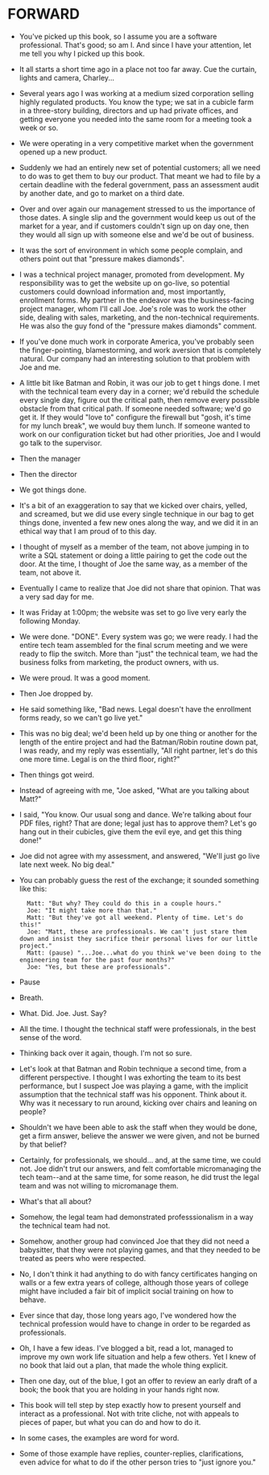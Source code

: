 # FORWARD
* You've picked up this book, so I assume you are a software professional. That's good; so am I. And since I have your attention, let me tell you why I picked up this book.
* It all starts a short time ago in a place not too far away. Cue the curtain, lights and camera, Charley...
* Several years ago I was working at a medium sized corporation selling highly regulated products. You know the type; we sat in a cubicle farm in a three-story building, directors and up had private offices, and getting everyone you needed into the same room for a meeting took a week or so.
* We were operating in a very competitive market when the government opened up a new product.
* Suddenly we had an entirely new set of potential customers; all we need to do was to get them to buy our product. That meant we had to file by a certain deadline with the federal government, pass an assessment audit by another date, and go to market on a third date.
* Over and over again our management stressed to us the importance of those dates. A single slip and the government would keep us out of the market for a year, and if customers couldn't sign up on day one, then they would all sign up with someone else and we'd be out of business.
* It was the sort of environment in which some people complain, and others point out that "pressure makes diamonds".
* I was a technical project manager, promoted from development. My responsibility was to get the website up on go-live, so potential customers could download information and, most importantly, enrollment forms. My partner in the endeavor was the business-facing project manager, whom I'll call Joe. Joe's role was to work the other side, dealing with sales, marketing, and the non-technical requirements. He was also the guy fond of the "pressure makes diamonds" comment.
* If you've done much work in corporate America, you've probably seen the finger-pointing, blamestorming, and work aversion that is completely natural. Our company had an interesting solution to that problem with Joe and me.
* A little bit like Batman and Robin, it was our job to get t hings done. I met with the technical team every day in a corner; we'd rebuild the schedule every single day, figure out the critical path, then remove every possible obstacle from that critical path. If someone needed software; we'd go get it. If they would "love to" configure the firewall but "gosh, it's time for my lunch break", we would buy them lunch. If someone wanted to work on our configuration ticket but had other priorities, Joe and I would go talk to the supervisor.
* Then the manager
* Then the director
* We got things done.
* It's a bit of an exaggeration to say that we kicked over chairs, yelled, and screamed, but we did use every single technique in our bag to get things done, invented a few new ones along the way, and we did it in an ethical way that I am proud of to this day.
* I thought of myself as a member of the team, not above jumping in to write a SQL statement or doing a little pairing to get the code out the door. At the time, I thought of Joe the same way, as a member of the team, not above it.
* Eventually I came to realize that Joe did not share that opinion. That was a very sad day for me.
* It was Friday at 1:00pm; the website was set to go live very early the following Monday.
* We were done. "DONE". Every system was go; we were ready. I had the entire tech team assembled for the final scrum meeting and we were ready to flip the switch. More than "just" the technical team, we had the business folks from marketing, the product owners, with us.
* We were proud. It was a good moment.
* Then Joe dropped by.
* He said something like, "Bad news. Legal doesn't have the enrollment forms ready, so we can't go live yet."
* This was no big deal; we'd been held up by one thing or another for the length of the entire project and had the Batman/Robin routine down pat, I was ready, and my reply was essentially, "All right partner, let's do this one more time. Legal is on the third floor, right?"
* Then things got weird.
* Instead of agreeing with me, "Joe asked, "What are you talking about Matt?"
* I said, "You know. Our usual song and dance. We're talking about four PDF files, right? That are done; legal just has to approve them? Let's go hang out in their cubicles, give them the evil eye, and get this thing done!"
* Joe did not agree with my assessment, and answered, "We'll just go live late next week. No big deal."
* You can probably guess the rest of the exchange; it sounded something like this:

        Matt: "But why? They could do this in a couple hours."
        Joe: "It might take more than that."
        Matt: "But they've got all weekend. Plenty of time. Let's do this!"
        Joe: "Matt, these are professionals. We can't just stare them down and insist they sacrifice their personal lives for our little project."
        Matt: (pause) "...Joe...what do you think we've been doing to the engineering team for the past four months?"
        Joe: "Yes, but these are professionals".

* Pause
* Breath.
* What. Did. Joe. Just. Say?
* All the time. I thought the technical staff were professionals, in the best sense of the word.
* Thinking back over it again, though. I'm not so sure.
* Let's look at that Batman and Robin technique a second time, from a different perspective. I thought I was exhorting the team to its best performance, but I suspect Joe was playing a game, with the implicit assumption that the technical staff was his opponent. Think about it. Why was it necessary to run around, kicking over chairs and leaning on people?
* Shouldn't we have been able to ask the staff when they would be done, get a firm answer, believe the answer we were given, and not be burned by that belief?
* Certainly, for professionals, we should... and, at the same time, we could not. Joe didn't trut our answers, and felt comfortable micromanaging the tech team--and at the same time, for some reason, he did trust the legal team and was not willing to micromanage them.
* What's that all about?
* Somehow, the legal team had demonstrated professsionalism in a way the technical team had not.
* Somehow, another group had convinced Joe that they did not need a babysitter, that they were not playing games, and that they needed to be treated as peers who were respected.
* No, I don't think it had anything to do with fancy certificates hanging on walls or a few extra years of college, although those years of college might have included a fair bit of implicit social training on how to behave.
* Ever since that day, those long years ago, I've wondered how the technical profession would have to change in order to be regarded as professionals.
* Oh, I have a few ideas. I've blogged a bit, read a lot, managed to improve my own work life situation and help a few others. Yet I knew of no book that laid out a plan, that made the whole thing explicit.
* Then one day, out of the blue, I got an offer to review an early draft of a book; the book that you are holding in your hands right now.
* This book will tell step by step exactly how to present yourself and interact as a professional. Not with trite cliche, not with appeals to pieces of paper, but what you can do and how to do it.
* In some cases, the examples are word for word.
* Some of those example have replies, counter-replies, clarifications, even advice for what to do if the other person tries to "just ignore you."